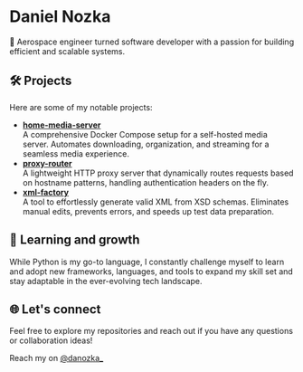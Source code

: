 # Daniel Nozka
🚀 Aerospace engineer turned software developer with a passion for building efficient and scalable systems. 

## 🛠️ Projects
Here are some of my notable projects:
- **[home-media-server](https://github.com/danozka/home-media-server)**  
  A comprehensive Docker Compose setup for a self-hosted media server. Automates downloading, organization, and 
streaming for a seamless media experience.
- **[proxy-router](https://github.com/danozka/proxy-router)**  
  A lightweight HTTP proxy server that dynamically routes requests based on hostname patterns, handling authentication 
headers on the fly.
- **[xml-factory](https://github.com/danozka/xml-factory)**  
  A tool to effortlessly generate valid XML from XSD schemas. Eliminates manual edits, prevents errors, and speeds up 
test data preparation.

## 🌱 Learning and growth
While Python is my go-to language, I constantly challenge myself to learn and adopt new frameworks, languages, and 
tools to expand my skill set and stay adaptable in the ever-evolving tech landscape.

## 🌐 Let's connect
Feel free to explore my repositories and reach out if you have any questions or collaboration ideas!

Reach my on [@danozka_](https://x.com/danozka_)
